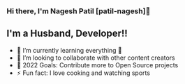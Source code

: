 ### Hi there, I'm Nagesh Patil [patil-nagesh]👋

## I'm a Husband, Developer!!

- 🌱 I’m currently learning everything 🤣
- 👯 I’m looking to collaborate with other content creators
- 🥅 2022 Goals: Contribute more to Open Source projects
- ⚡ Fun fact: I love cooking and watching sports
